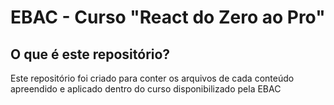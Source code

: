 # EBAC - Curso "React do Zero ao Pro"

## O que é este repositório?
Este repositório foi criado para conter os arquivos de cada conteúdo apreendido e aplicado dentro do curso disponibilizado pela EBAC
